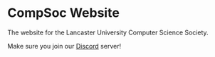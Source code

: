# CompSoc Website

The website for the Lancaster University Computer Science Society.

Make sure you join our [Discord] server!


[discord]: https://discord.gg/compsoc
